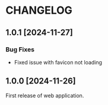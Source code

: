 # CHANGELOG

## 1.0.1 [2024-11-27]
### Bug Fixes
* Fixed issue with favicon not loading 

## 1.0.0 [2024-11-26]
First release of web application.